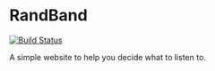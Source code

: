 # RandBand
[![Build Status](https://travis-ci.org/anickle060193/randband.svg?branch=master)](https://travis-ci.org/anickle060193/randband)

A simple website to help you decide what to listen to.